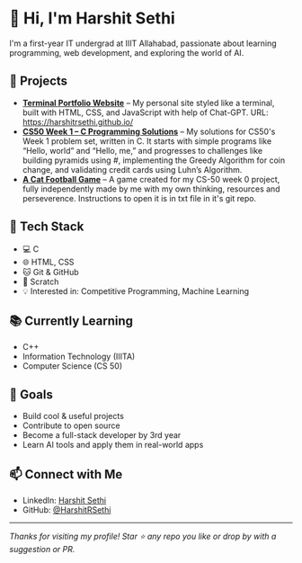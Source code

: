# 👋 Hi, I'm Harshit Sethi

I'm a first-year IT undergrad at IIIT Allahabad, passionate about learning programming, web development, and exploring the world of AI.

## 🚀 Projects
- **[Terminal Portfolio Website](https://github.com/HarshitRSethi/HarshitRSethi.github.io)** – My personal site styled like a terminal, built with HTML, CSS, and JavaScript with help of Chat-GPT.
URL: https://harshitrsethi.github.io/
- **[CS50 Week 1 – C Programming Solutions](https://github.com/HarshitRSethi/CS_50_C)** – My solutions for CS50's Week 1 problem set, written in C. It starts with simple programs like “Hello, world” and “Hello, me,” and progresses to challenges like building pyramids using #, implementing the Greedy Algorithm for coin change, and validating credit cards using Luhn’s Algorithm.
- **[A Cat Football Game](https://github.com/HarshitRSethi/game-cs50)** – A game created for my CS-50 week 0 project, fully independently made by me with my own thinking, resources and perseverence.
Instructions to open it is in txt file in it's git repo.


## 🔧 Tech Stack
- 💻 C
- 🌐 HTML, CSS
- 🐱 Git & GitHub
- 📝  Scratch
- 💡 Interested in: Competitive Programming, Machine Learning

## 📚 Currently Learning
- C++
- Information Technology (IIITA)
- Computer Science (CS 50)

## 🌱 Goals
- Build cool & useful projects
- Contribute to open source
- Become a full-stack developer by 3rd year
- Learn AI tools and apply them in real-world apps

## 📫 Connect with Me
- LinkedIn: [Harshit Sethi](https://www.linkedin.com/in/harshitrsethi/)
- GitHub: [@HarshitRSethi](https://github.com/HarshitRSethi)

---

_Thanks for visiting my profile! Star ⭐️ any repo you like or drop by with a suggestion or PR._
